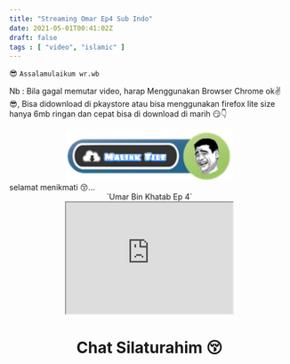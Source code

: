 ```yaml
---
title: "Streaming Omar Ep4 Sub Indo"
date: 2021-05-01T00:41:02Z
draft: false
tags : [ "video", "islamic" ]
---
```


😎 `Assalamulaikum wr.wb`

Nb : Bila gagal memutar video, harap Menggunakan Browser Chrome ok✌😎, Bisa didownload di pkaystore atau bisa menggunakan firefox lite size hanya 6mb ringan dan cepat bisa di download di marih 😏👇
<center><a href="https://semawur.com/0aiKP"><img width="300" src="/img-asset/Download.png"></a></center>
selamat menikmati 😚...
<center>`Umar Bin Khatab Ep 4`</center>
<center><iframe src="https://drive.google.com/file/d/1tYwwbmHjZMWEkQPqHtm-Buzn9KFXDhRe/preview" width="300" height="200"></iframe></center>
<!--more-->
<html>
<h1 align="center">Chat Silaturahim 😚</h1>
<center> <script type="text/javascript" src="https://yellbox.com/yellbox.js?name=nobita"></script>
</html>
